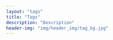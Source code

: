 ```yaml
---
layout: "tags"
title: "Tags"
description: "Description"
header-img: "img/header_img/tag_bg.jpg"
---
```

